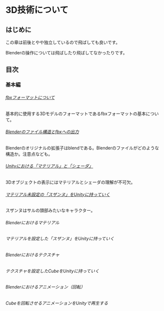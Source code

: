 # 3D技術について

## はじめに

この章は前後とやや独立しているので飛ばしても良いです。

Blenderの操作については飛ばしたり飛ばしてなかったりです。

## 目次

### 基本編

###### [fbxフォーマットについて](./basic/fbx_format.md)

基本的に使用する3Dモデルのフォーマットであるfbxフォーマットの基本について。

###### [Blenderのファイル構造とfbxへの出力](./basic/blender_fbx.md)

Blenderのオリジナルの拡張子はblendである。Blenderのファイルがどのような構造か。注意点なども。

###### [Unityにおける「マテリアル」と「シェーダ」](./basic/material_and_shader.md)

3Dオブジェクトの表示にはマテリアルとシェーダの理解が不可欠。

###### [マテリアル未設定の「スザンヌ」をUnityに持っていく](./basic/nakid_suzanne.md)

スザンヌはサルの頭部みたいなキャラクター。

###### Blenderにおけるマテリアル

###### マテリアルを設定した「スザンヌ」をUnityに持っていく

###### Blenderにおけるテクスチャ

###### テクスチャを設定したCubeをUnityに持っていく

###### Blenderにおけるアニメーション（回転）

###### Cubeを回転させるアニメーションをUnityで再生する





